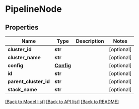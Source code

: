 # PipelineNode

## Properties
Name | Type | Description | Notes
------------ | ------------- | ------------- | -------------
**cluster_id** | **str** |  | [optional] 
**cluster_name** | **str** |  | [optional] 
**config** | [**Config**](Config.md) |  | [optional] 
**id** | **str** |  | [optional] 
**parent_cluster_id** | **str** |  | [optional] 
**stack_name** | **str** |  | [optional] 

[[Back to Model list]](../README.md#documentation-for-models) [[Back to API list]](../README.md#documentation-for-api-endpoints) [[Back to README]](../README.md)


